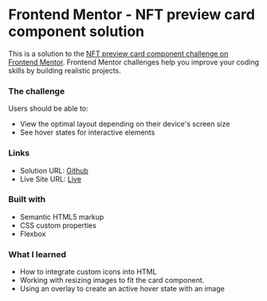 # Frontend Mentor - NFT preview card component solution

This is a solution to the [NFT preview card component challenge on Frontend Mentor](https://www.frontendmentor.io/challenges/nft-preview-card-component-SbdUL_w0U). Frontend Mentor challenges help you improve your coding skills by building realistic projects.

### The challenge

Users should be able to:

- View the optimal layout depending on their device's screen size
- See hover states for interactive elements

### Links

- Solution URL: [Github](https://github.com/ndrewpacheco/nft-preview-card-component-main)
- Live Site URL: [Live](https://ndrewpacheco.github.io/nft-preview-card-component-main/)

### Built with

- Semantic HTML5 markup
- CSS custom properties
- Flexbox

### What I learned

- How to integrate custom icons into HTML
- Working with resizing images to fit the card component.
- Using an overlay to create an active hover state with an image
